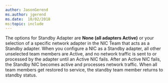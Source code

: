 ```yaml
---
author: JasonGerend
ms.author: jgerend
ms.date:  10/02/2018
ms:topic: include
---
```


The options for Standby Adapter are **None (all adapters Active)** or your selection of a specific network adapter in the NIC Team that acts as a Standby adapter. When you configure a NIC as a Standby adapter, all other unselected team members are Active, and no network traffic is sent to or processed by the adapter until an Active NIC fails. After an Active NIC fails, the Standby NIC becomes active and processes network traffic. When all team members get restored to service, the standby team member returns to standby status.
